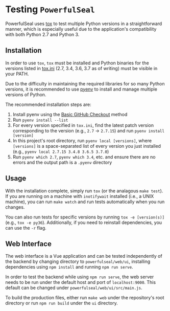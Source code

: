 # Testing `PowerfulSeal`

PowerfulSeal uses [tox](https://github.com/tox-dev/tox) to test multiple Python versions in a straightforward manner, which is especially useful due to the application's compatibility with both Python 2.7 and Python 3.

## Installation
In order to use `tox`, `tox` must be installed and Python binaries for the versions listed in [tox.ini](tox.ini) (2.7, 3.4, 3.6, 3.7 as of writing) must be visible in your PATH.

Due to the difficulty in maintaining the required libraries for so many Python versions, it is recommended to use [pyenv](https://github.com/pyenv/pyenv) to install and manage multiple versions of Python.

The recommended installation steps are:
1. Install pyenv using the [Basic GitHub Checkout](https://github.com/pyenv/pyenv#basic-github-checkout) method
2. Run `pyenv install --list`
3. For every version specified in `tox.ini`, find the latest patch version corresponding to the version (e.g., `2.7` -> `2.7.15`) and run `pyenv install [version]`
4. In this project's root directory, run `pyenv local [versions]`, where `[versions]` is a space-separated list of every version you just installed (e.g., `pyenv local 2.7.15 3.4.8 3.6.5 3.7.0`)
5. Run `pyenv which 2.7`, `pyenv which 3.4`, etc. and ensure there are no errors and the output path is a `.pyenv` directory

## Usage

With the installation complete, simply run `tox` (or the analagous `make test`). If you are running on a machine with `inotifywait` installed (i.e., a UNIX machine), you can run `make watch` and run tests automatically when you run changes.

You can also run tests for specific versions by running `tox -e [version(s)]` (e.g., `tox -e py36`). Additionally, if you need to reinstall dependencies, you can use the `-r` flag.

## Web Interface

The web interface is a Vue application and can be tested independently of the backend by changing directory to `powerfulseal/web/ui`, installing dependencies using `npm install` and running `npm run serve`. 

In order to test the backend while using `npm run serve`, the web server needs to be run under the default host and port of `localhost:9000`. This default can be changed under `powerfulseal/web/ui/src/main.js`.

To build the production files, either run `make web` under the repository's root directory or run `npm run build` under the `ui` directory. 
